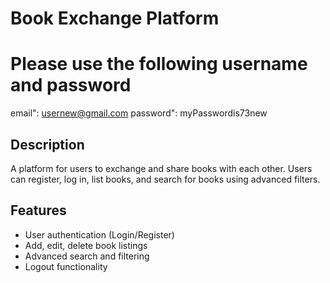 # Book Exchange Platform

# Please use the following username and password
email": usernew@gmail.com
password": myPasswordis73new

## Description
A platform for users to exchange and share books with each other. Users can register, log in, list books, and search for books using advanced filters.

## Features
- User authentication (Login/Register)
- Add, edit, delete book listings
- Advanced search and filtering
- Logout functionality